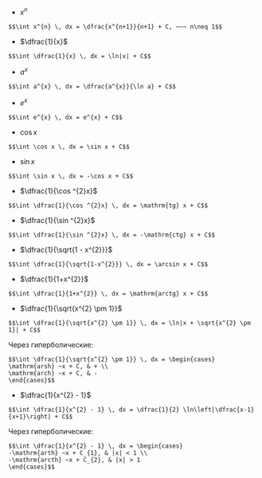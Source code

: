 - $x^{n}$
```spoiler-markdown
$$\int x^{n} \, dx = \dfrac{x^{n+1}}{n+1} + C, ~~~ n\neq 1$$
```

- $\dfrac{1}{x}$
```spoiler-markdown
$$\int \dfrac{1}{x} \, dx = \ln|x| + C$$
```

- $a^{x}$
```spoiler-markdown
$$\int a^{x} \, dx = \dfrac{a^{x}}{\ln a} + C$$
```

- $e^{x}$
```spoiler-markdown
$$\int e^{x} \, dx = e^{x} + C$$
```

- $\cos x$
```spoiler-markdown
$$\int \cos x \, dx = \sin x + C$$
```

- $\sin x$
```spoiler-markdown
$$\int \sin x \, dx = -\cos x + C$$
```

- $\dfrac{1}{\cos ^{2}x}$
```spoiler-markdown
$$\int \dfrac{1}{\cos ^{2}x} \, dx = \mathrm{tg} x + C$$
```

- $\dfrac{1}{\sin ^{2}x}$
```spoiler-markdown
$$\int \dfrac{1}{\sin ^{2}x} \, dx = -\mathrm{ctg} x + C$$
```

- $\dfrac{1}{\sqrt{1 - x^{2}}}$
```spoiler-markdown
$$\int \dfrac{1}{\sqrt{1-x^{2}}} \, dx = \arcsin x + C$$
```

- $\dfrac{1}{1+x^{2}}$
```spoiler-markdown
$$\int \dfrac{1}{1+x^{2}} \, dx = \mathrm{arctg} x + C$$
```

- $\dfrac{1}{\sqrt{x^{2} \pm 1}}$
```spoiler-markdown
$$\int \dfrac{1}{\sqrt{x^{2} \pm 1}} \, dx = \ln|x + \sqrt{x^{2} \pm 1}| + C$$
```
Через гиперболические:
```spoiler-markdown
$$\int \dfrac{1}{\sqrt{x^{2} \pm 1}} \, dx = \begin{cases}
\mathrm{arsh} ~x + C, & + \\
\mathrm{arch} ~x + C, & -
\end{cases}$$
```

- $\dfrac{1}{x^{2} - 1}$
```spoiler-markdown
$$\int \dfrac{1}{x^{2} - 1} \, dx = \dfrac{1}{2} \ln\left|\dfrac{x-1}{x+1}\right| + C$$
```
Через гиперболические:
```spoiler-markdown
$$\int \dfrac{1}{x^{2} - 1} \, dx = \begin{cases}
-\mathrm{arth} ~x + C_{1}, & |x| < 1 \\
-\mathrm{arcth} ~x + C_{2}, & |x| > 1
\end{cases}$$
```